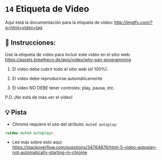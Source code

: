 # `14` Etiqueta de Video

Aquí está la documentación para la etiqueta de video: http://lmgtfy.com/?q=html+video+tag

## 📝 Instrucciones:

Use la etiqueta de video para incluir este video en el sitio web:
https://assets.breatheco.de/apis/video/why-pair-programming

1. El video debe cubrir todo el sitio web (el 100%).

2. El video debe reproducirse automáticamente

3. El video NO DEBE tener controles: play, pausa, etc.

P.D. ¡No está de más ver el video!
## 💡 Pista

+ Chrome requiere el uso del atributo: `muted autoplay`:

```html
<video muted autoplay>

```

+ Lee más sobre esto aquí: https://stackoverflow.com/questions/34764876/html-5-video-autoplay-not-automatically-starting-in-chrome